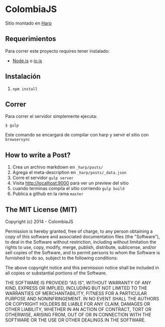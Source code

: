 # ColombiaJS
Sitio montado en [Harp](http://harpjs.com)

## Requerimientos
Para correr este proyecto requires tener instalado:
- [Node.js](http://nodejs.org/) o [io.js](https://iojs.org)

## Instalación
1. `npm install`

## Correr
Para correr el servidor simplemente ejecuta:

```
$ gulp
```
Este comando se encargará de compilar con harp y servir el sitio con `browsersync`

## How to write a Post?

1. Crea un archivo markdown en `_harp/posts/`
2. Agrega el meta-description en `_harp/posts/_data.json`
3. Corre el servidor `gulp server`
4. Visita [http://localhost:9000](http://localhost:9000) para ver un preview del sitio
5. cuando terminas compila el sitio corriendo `gulp build`
6. Publica a github en la rama `master`

## The MIT License (MIT)

Copyright (c) 2014 - ColombiaJS

Permission is hereby granted, free of charge, to any person obtaining a copy
of this software and associated documentation files (the "Software"), to deal
in the Software without restriction, including without limitation the rights
to use, copy, modify, merge, publish, distribute, sublicense, and/or sell
copies of the Software, and to permit persons to whom the Software is
furnished to do so, subject to the following conditions:

The above copyright notice and this permission notice shall be included in
all copies or substantial portions of the Software.

THE SOFTWARE IS PROVIDED "AS IS", WITHOUT WARRANTY OF ANY KIND, EXPRESS OR
IMPLIED, INCLUDING BUT NOT LIMITED TO THE WARRANTIES OF MERCHANTABILITY,
FITNESS FOR A PARTICULAR PURPOSE AND NONINFRINGEMENT. IN NO EVENT SHALL THE
AUTHORS OR COPYRIGHT HOLDERS BE LIABLE FOR ANY CLAIM, DAMAGES OR OTHER
LIABILITY, WHETHER IN AN ACTION OF CONTRACT, TORT OR OTHERWISE, ARISING FROM,
OUT OF OR IN CONNECTION WITH THE SOFTWARE OR THE USE OR OTHER DEALINGS IN
THE SOFTWARE.
